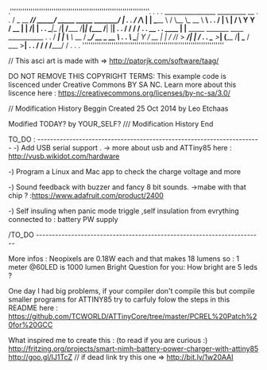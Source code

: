 
 .'''''''''''''''''''''''''''''''''''''''''''''''''''''''''''''''''''.
 .                                                                   .
 .       ________________ _________                      __          .
 .      /  _  \__    ___//   _____/ _____ _____ ________/  |_        .
 .     /  /_\  \|    |   \_____  \ /     \\__  \\_  __ \   __\       .
 .    /    |    \    |   /        \  Y Y  \/ __ \|  | \/|  |         .
 .    \____|__  /____|  /_______  /__|_|  (____  /__|   |__|         .
 .       \/               \/      \/     \/                          .
 .            __                                                     .
 .      ____ |  |__ _____ _______  ____   ___________                .
 .     / ___\|  |  \\__  \\_  __ \/ ___\_/ __ \_  __ \               .
 .    \  \___|   Y  \/ __ \|  | \/ /_/  >  ___/|  | \/               .
 .     \___  >___|  (____  /__|  \___  / \___  >__|                  .
 .         \/     \/     \/     /_____/      \/                      .
 .                                                                   .
 ''''''''''''''''''''''''''''''''''''''''''''''''''''''''''''''''''''
 
 // This asci art is made with => http://patorjk.com/software/taag/
 
 DO NOT REMOVE THIS COPYRIGHT TERMS: 
 This example code is liscenced under Creative Commons BY SA NC. 
 Learn more about this liscence here :
 https://creativecommons.org/licenses/by-nc-sa/3.0/
 
 // Modification History Beggin
 Created 25 Oct 2014
 by Leo Etchaas
 
 Modified TODAY?
 by YOUR_SELF?
 /// Modification History End
 
 
 
 TO_DO : ----------------------------------------------------------------------
 -) Add USB serial support .
 -> more about usb and ATTiny85 here : http://vusb.wikidot.com/hardware
 
 -) Program a Linux and Mac app to check the charge voltage and more
 
 -) Sound feedback with buzzer and fancy 8 bit sounds.
 ->mabe with that chip  ? :https://www.adafruit.com/product/2400
 
 -) Self insuling when panic mode triggle
 ,self insulation from evrything connected to : battery PW supply
 
 /TO_DO -----------------------------------------------------------------------
 
 More infos : 
 Neopixels are 0.18W each and that makes 18 lumens so : 
 1 meter @60LED is 1000 lumen Bright
 Question for you: How bright are 5 leds ? 
 
 One day I had big problems, if your compiler don't compile this but compile
 smaller programs for ATTINY85 try to carfuly folow the steps  in this README 
 here :
 https://github.com/TCWORLD/ATTinyCore/tree/master/PCREL%20Patch%20for%20GCC
 
 What inspired me to create this :
 (to read if you are curious :)
 http://fritzing.org/projects/smart-nimh-battery-power-charger-with-attiny85
 http://goo.gl/IJ1TcZ // if dead link try this one =>  http://bit.ly/1w20AAI
 
